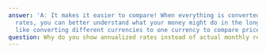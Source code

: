 ```yaml
---
answer: 'A: It makes it easier to compare! When everything is converted to yearly
  rates, you can better understand what your money might do in the long run. It''s
  like converting different currencies to one currency to compare prices better.'
question: Why do you show annualized rates instead of actual monthly returns?
---
```

